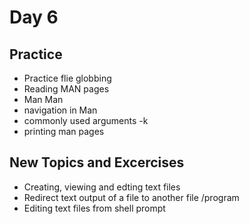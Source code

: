 # Day 6

## Practice
- Practice flie globbing
- Reading MAN pages
- Man Man
- navigation in Man
- commonly used arguments -k 
- printing man pages

## New Topics and Excercises
- Creating, viewing and edting text files
- Redirect text output of a file to another file /program
- Editing text files from shell prompt

